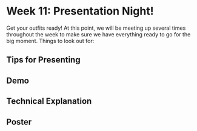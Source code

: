 # Week 11: Presentation Night!

Get your outfits ready! At this point, we will be meeting up several times throughout the week to make sure we have everything ready to go for the big moment. Things to look out for:

## Tips for Presenting

## Demo

## Technical Explanation

## Poster